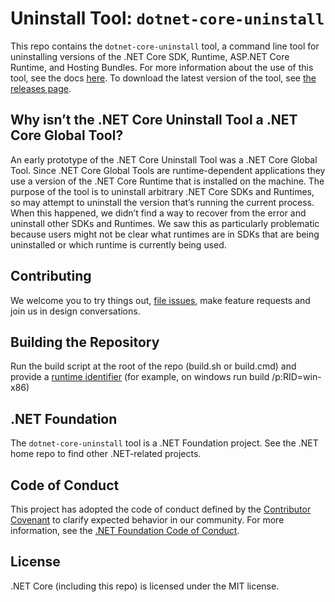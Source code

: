 
# Uninstall Tool: `dotnet-core-uninstall`
This repo contains the `dotnet-core-uninstall` tool, a command line tool for uninstalling versions of the .NET Core SDK, Runtime, ASP.NET Core Runtime, and Hosting Bundles. For more information about the use of this tool, see the docs [here](https://aka.ms/dotnet-core-uninstall-docs). To download the latest version of the tool, see [the releases page](https://github.com/dotnet/cli-lab/releases).

## Why isn’t the .NET Core Uninstall Tool a .NET Core Global Tool?
An early prototype of the .NET Core Uninstall Tool was a .NET Core Global Tool. Since .NET Core Global Tools are runtime-dependent applications they use a version of the .NET Core Runtime that is installed on the machine. The purpose of the tool is to uninstall arbitrary .NET Core SDKs and Runtimes, so may attempt to uninstall the version that’s running the current process. When this happened, we didn’t find a way to recover from the error and uninstall other SDKs and Runtimes. We saw this as particularly problematic because users might not be clear what runtimes are in SDKs that are being uninstalled or which runtime is currently being used.

## Contributing
We welcome you to try things out, [file issues](https://github.com/dotnet/cli-lab/issues), make feature requests and join us in design conversations.

## Building the Repository
Run the build script at the root of the repo (build.sh or build.cmd) and provide a [runtime identifier](https://docs.microsoft.com/en-us/dotnet/core/rid-catalog) (for example, on windows run build /p:RID=win-x86)

## .NET Foundation
The `dotnet-core-uninstall` tool is a .NET Foundation project. See the .NET home repo to find other .NET-related projects.

## Code of Conduct
This project has adopted the code of conduct defined by the [Contributor Covenant](https://www.contributor-covenant.org/) to clarify expected behavior in our community. For more information, see the [.NET Foundation Code of Conduct](https://www.dotnetfoundation.org/code-of-conduct).

## License
.NET Core (including this repo) is licensed under the MIT license.
